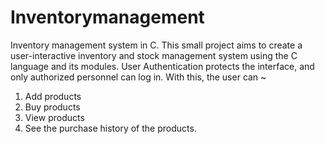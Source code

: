 # Inventorymanagement
Inventory management system in C.
This small project aims to create a user-interactive inventory and stock management system using the C language and its modules.
User Authentication protects the interface, and only authorized personnel can log in.
With this, the user can ~
1. Add products
2. Buy products
3. View products
4. See the purchase history of the products.
